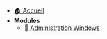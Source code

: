 - [🏠 Accueil](README.md)
- **Modules**
  - [🧱 Administration Windows](090-services-réseau-en-environnement-microsoft/01-administration-windows/administration-windows.md)

